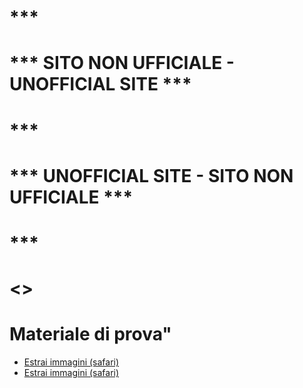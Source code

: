 # ***
# ***  SITO NON UFFICIALE - UNOFFICIAL SITE  ***
# ***
# ***  UNOFFICIAL SITE - SITO NON UFFICIALE  ***
# ***

# <>
#

# Materiale di prova"

- <a href="https://allegato118.github.io/Altro/main/linkedin_image_extractorSafari.html" target="_blank">Estrai immagini (safari)</a>
- <a href="https://allegato118.github.io/Altro/main/linkedin_image_extractor_OK.html" target="_blank">Estrai immagini (safari)</a>

